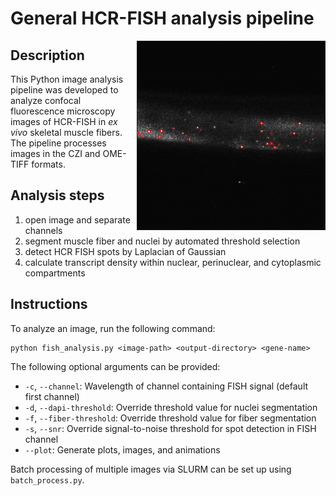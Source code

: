# General HCR-FISH analysis pipeline

<!-- <picture>
    <source media="max-width:1536px" srcset="img/01-spot-overlay.gif">
    <img align="right" src="img/01-spot-overlay.gif" alt="01-spot-overlay" width=300 border="1">
</picture> -->

<img align="right" src="img/01-spot-overlay.gif" alt="01-spot-overlay" width=300 border="1">

## Description
This Python image analysis pipeline was developed to analyze confocal fluorescence microscopy images of HCR-FISH in _ex vivo_ skeletal muscle fibers. The pipeline processes images in the CZI and OME-TIFF formats.

## Analysis steps
1. open image and separate channels
2. segment muscle fiber and nuclei by automated threshold selection
3. detect HCR FISH spots by Laplacian of Gaussian
4. calculate transcript density within nuclear, perinuclear, and cytoplasmic compartments

## Instructions
To analyze an image, run the following command:

```
python fish_analysis.py <image-path> <output-directory> <gene-name>
```

The following optional arguments can be provided:
- `-c`, `--channel`: Wavelength of channel containing FISH signal (default first channel)
- `-d`, `--dapi-threshold`: Override threshold value for nuclei segmentation
- `-f`, `--fiber-threshold`: Override threshold value for fiber segmentation
- `-s`, `--snr`: Override signal-to-noise threshold for spot detection in FISH channel
- `--plot`: Generate plots, images, and animations 

Batch processing of multiple images via SLURM can be set up using `batch_process.py`.
